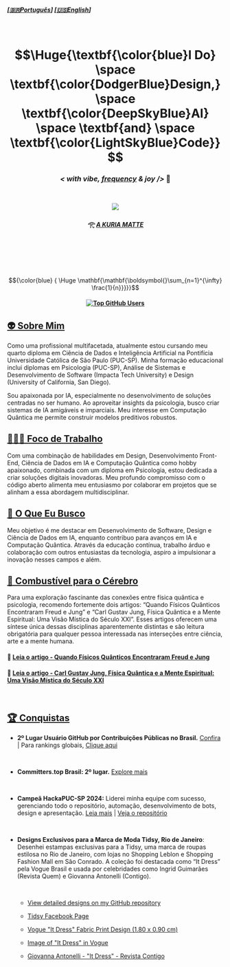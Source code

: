 ##### \[**[🇧🇷Português](README.pt_BR.md)**\] \[[🇺🇸English](README.md)\]

<br>

<!--
[Total Public Contributions in GitHub by Country](https://gayanvoice.github.io/top-github-users/index.html)
-->

<!-- STATS API
[![Fabiana Campanari's GitHub stats](https://github-readme-stats.vercel.app/api?username=FabianaCampanari)](https://github.com/anuraghazra/github-readme-stats) 


###  ☆•.,¸,.•.🎶*F̘͍͖ͫ͘r̴̨̦͕̝ẹ̿͋̒̕ẹ̿͋̒̕ḑ̴̞͛̒o̯̱̊͊͢ṇ̤͛̒̍ o̯̱̊͊͢f̵͖̜̉ͅ S̵̙͕̀̃p̞̈͑̚͞ẹ̿͋̒̕ẹ̿͋̒̕c͕͗ͤ̕̕ḣ̖̻͛̓+*🎶 *¯`•.,¸,.•*     

-->
<!-- OLD MARKDOWN ACCEPTED FOR LATEX CODE UNTIL JUL/20024

# $$\Huge{\textbf{\color{blue}Eu Faço} \space \textbf{\color{DodgerBlue}Design,} \space \textbf{\color{DeepSkyBlue}IA}  \space \textbf{e} \space \textbf{\color{LightSkyBlue}Código}}$$. -->

<!-- Header GIF -->

<h1 align="center"> $$\Huge{\textbf{\color{blue}I Do} \space \textbf{\color{DodgerBlue}Design,} \space \textbf{\color{DeepSkyBlue}AI}  \space \textbf{and} \space \textbf{\color{LightSkyBlue}Code}}$$

### <p align="center">  ***< with vibe, [frequency](https://github.com/user-attachments/assets/48b22684-8c07-4fd4-aea6-4a94f06c71e1) & joy />*** 🪬  </p>

<br> 

<!-- Header GIF -->
 <p align="center">
<img src="https://github.com/user-attachments/assets/e2fda991-556c-4e72-b60a-cba63b7b1200"/>


##### <p align="center"> 𓂀 *[ A KURIA MATTE ](https://github.com/FabianaCampanari/FabianaCampanari/assets/113218619/5c7b3c9a-da37-40c5-a75b-6da58f355a7d)* 

<br>


<!-- Formulas Código Latex:-->

<!-- Fórmula da Relatividade.
$${\Huge\color{Green} \boldsymbol{E=m c^2}}$$  -->


<!-- #### Emaranhamento:
### $$\mathbf{\mathbf{}{\color{Green} |\Phi^+\rangle = \frac{1}{\sqrt{2}}(|00\rangle + |11\rangle)}}$$

### $${\color{Cyan} \mathbf{{\color{Cyan} }|\Phi^+\rangle = \frac{1}{\sqrt{2}}(|00\rangle + |11\rangle}}$$  -->


<!-- #### <p align="center">  Superposição de Qubit
## $$|\psi\rangle = \alpha |0\rangle + \beta |1\rangle|$$  -->


<!-- 
 #### <p align="center"> Limit _Calculus I - Formula Colors

$${\color{Green} \Huge \mathbf{\mathbf{\boldsymbol{}\sum_{n=1}^{\infty} \frac{1}{n}}}}$$

$${\color{cyan}  \Huge \mathbf{\mathbf{\boldsymbol{}\sum_{n=1}^{\infty} \frac{1}{n}}}}$$

$${\color{cyan}  \Huge \mathbf{\mathbf{\boldsymbol{}\sum_{n=1}^{\infty} \frac{1}{n}}}}$$

 $${\color{blue} {  \Huge \mathbf{\mathbf{\boldsymbol{}\sum_{n=1}^{\infty} \frac{1}{n}}}}}$$

 -->


<!-- Após 07/24, o código Latex é formatado usando tags HTML e não mais usando Markdown, veja o novo formato HTML abaixo 👇  --

### $${\color{blue} {  \Huge \mathbf{\mathbf{\boldsymbol{}\sum_{n=1}^{\infty} \frac{1}{n}}}}}$$
 -->

#

<br>

$${\color{blue} {  \Huge \mathbf{\mathbf{\boldsymbol{}\sum_{n=1}^{\infty} \frac{1}{n}}}}}$$

####  <p align="center"> [![Top GitHub Users](https://github.com/gayanvoice/top-github-users/actions/workflows/action.yml/badge.svg)](https://github.com/gayanvoice/top-github-users/blob/a21ad6fb4c8e302f4caebc5262554259e58aeceb/markdown/public_contributions/brazil.md)  

<!--
[Total Public Contributions in GitHub by Country](https://gayanvoice.github.io/top-github-users/index.html)
-->



## [👽 Sobre Mim](https://github.com/FabianaCampanari/FabianaCampanari/assets/113218619/d33a28d3-33c5-4f7a-80ca-20cd186da723)

Como uma profissional multifacetada, atualmente estou cursando meu quarto diploma em Ciência de Dados e Inteligência Artificial na Pontifícia Universidade Católica de São Paulo (PUC-SP). Minha formação educacional inclui diplomas em Psicologia (PUC-SP), Análise de Sistemas e Desenvolvimento de Software (Impacta Tech University) e Design (University of California, San Diego).

Sou apaixonada por IA, especialmente no desenvolvimento de soluções centradas no ser humano. Ao aproveitar insights da psicologia, busco criar sistemas de IA amigáveis e imparciais. Meu interesse em Computação Quântica me permite construir modelos preditivos robustos.



## [🧘🏼‍♀️ Foco de Trabalho](https://github.com/FabianaCampanari/FabianaCampanari/assets/113218619/7c5f3def-9d6d-4c0b-8817-7e530e42e9c9)

Com uma combinação de habilidades em Design, Desenvolvimento Front-End, Ciência de Dados em IA e Computação Quântica como hobby apaixonado, combinada com um diploma em Psicologia, estou dedicada a criar soluções digitais inovadoras. Meu profundo compromisso com o código aberto alimenta meu entusiasmo por colaborar em projetos que se alinham a essa abordagem multidisciplinar.


## [👀 O Que Eu Busco](https://github.com/FabianaCampanari/FabianaCampanari/assets/113218619/81b6a799-0229-4417-8e55-ddd8032e98ed)


Meu objetivo é me destacar em Desenvolvimento de Software, Design e Ciência de Dados em IA, enquanto contribuo para avanços em IA e Computação Quântica.  Através da educação contínua, trabalho árduo e colaboração com outros entusiastas da tecnologia, aspiro a impulsionar a inovação nesses campos e além.


## [🧠 Combustível para o Cérebro](https://github.com/user-attachments/assets/30e23d3e-5f75-45d0-8567-f5c8c8f243f9)

Para uma exploração fascinante das conexões entre física quântica e psicologia, recomendo fortemente dois artigos: “Quando Físicos Quânticos Encontraram Freud e Jung” e “Carl Gustav Jung, Física Quântica e a Mente Espiritual: Uma Visão Mística do Século XXI”. Esses artigos oferecem uma síntese única dessas disciplinas aparentemente distintas e são leitura obrigatória para qualquer pessoa interessada nas interseções entre ciência, arte e a mente humana.


#### 🔗 [Leia o artigo - Quando Físicos Quânticos Encontraram Freud e Jung](https://iai.tv/articles/when-quantum-physicists-met-freud-and-jung-auid-2857)

#### 🔗 [Leia o artigo - Carl Gustav Jung, Física Quântica e a Mente Espiritual: Uma Visão Mística do Século XXI](https://github.com/FabianaCampanari/FabianaCampanari/blob/ad8cfdac536cc47137e895df4675cf0ffdb4bdf0/JUNG_QUANTUM%20PHYSICS.pdf)

<br>

## [🏆 Conquistas]()

- **2º Lugar Usuário GitHub por Contribuições Públicas no Brasil.** [Confira](https://github.com/gayanvoice/top-github-users/blob/a21ad6fb4c8e302f4caebc5262554259e58aeceb/markdown/public_contributions/brazil.md)   |   Para rankings globais, [Clique aqui](https://github.com/FabianaCampanari/top-github-users?tab=readme-ov-file)

<br>

- **Committers.top Brasil: 2º lugar.** [Explore mais](https://committers.top/brazil#FabianaCampanari)

<br>

- **Campeã HackaPUC-SP 2024:** Liderei minha equipe com sucesso, gerenciando todo o repositório, automação, desenvolvimento de bots, design e apresentação. [Leia mais](https://j.pucsp.br/noticia/ciencia-de-dados-e-inteligencia-artificial-realiza-segunda-edicao-do-hackapucsp)    |  [Veja o repositório](https://github.com/Mindful-AI-Assistants/HackaPUCSP)

<br>

- **Designs Exclusivos para a Marca de Moda Tidsy, Rio de Janeiro**: Desenhei estampas exclusivas para a Tidsy, uma marca de roupas estilosa no Rio de Janeiro, com lojas no Shopping Leblon e Shopping Fashion Mall em São Conrado. A coleção foi destacada como “It Dress” pela Vogue Brasil e usada por celebridades como Ingrid Guimarães (Revista Quem) e Giovanna Antonelli (Contigo).

   <br>

     - [View detailed designs on my GitHub repository](https://github.com/FabianaCampanari/Fashion-and-Design)
  
     - [Tidsy Facebook Page](https://www.facebook.com/tidsyleblon/)
  
     - [Vogue "It Dress" Fabric Print Design (1.80 x 0.90 cm)](https://user-images.githubusercontent.com/113218619/210438695-3090a4d4-d53b-428e-ba6b-c56e44c1105e.jpeg)

     - [Image of "It Dress" in Vogue](https://user-images.githubusercontent.com/113218619/211164259-6e55cf57-4ad4-456f-96d4-7850e73a5ca8.jpeg) 

    - [Giovanna Antonelli - "It Dress" - Revista Contigo](https://user-images.githubusercontent.com/113218619/211163770-128394e8-28ab-4d2f-be52-26fe18973ea3.png)







 

































